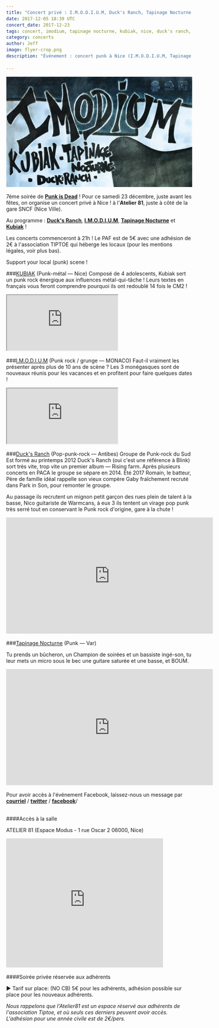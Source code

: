 ```yaml
---
title: "Concert privé : I.M.O.D.I.U.M, Duck's Ranch, Tapinage Nocturne et Kubiak !"
date: 2017-12-05 18:39 UTC
concert_date: 2017-12-23
tags: concert, imodium, tapinage nocturne, kubiak, nice, duck's ranch, punk rock
category: concerts
author: Jeff
image: flyer-crop.png
description: "Événement : concert punk à Nice (I.M.O.D.I.U.M, Tapinage Nocturne, Kubiak et Duck's Ranch) le 23 déc / 5€ (+2 € Adh)"

---
```


[![Flyer](2017-12-05-concert-prive-i-m-o-d-i-u-m-duck-s-ranch-tapinage-nocturne-et-kubiak/flyer-crop.png)](2017-12-05-concert-prive-i-m-o-d-i-u-m-duck-s-ranch-tapinage-nocturne-et-kubiak/flyer.png)

7ème soirée de [**Punk is Dead**](https://facebook.com/punkisdeadasso) !
Pour ce samedi 23 décembre, juste avant les fêtes, on organise un concert privé à Nice ! à l'**Atelier 81**, juste à côté de la gare SNCF (Nice Ville).

Au programme : [**Duck's Ranch**](https://www.facebook.com/Ducksranch/), [**I.M.O.D.I.U.M**](https://www.facebook.com/IMODIUM-80470588706/), [**Tapinage Nocturne**](https://www.facebook.com/Tapinage-Nocturne-295231983971396/) et [**Kubiak**](https://www.facebook.com/kubiaklegroupe/) !

Les concerts commenceront à 21h !
Le PAF est de 5€ avec une adhésion de 2€ à l'association TIPTOE qui héberge les locaux (pour les mentions légales, voir plus bas).

Support your local (punk) scene !

###[KUBIAK](https://www.facebook.com/kubiaklegroupe) (Punk-métal — Nice)
Composé de 4 adolescents, Kubiak sert un punk rock énergique aux influences métal-qui-tâche ! Leurs textes en français vous feront comprendre pourquoi ils ont redoublé 14 fois le CM2 !
<iframe class="bandcamp-large" src="https://bandcamp.com/EmbeddedPlayer/album=2374811186/size=large/bgcol=333333/linkcol=0f91ff/tracklist=false/artwork=small/transparent=true/" seamless><a href="https://kubiak.bandcamp.com/album/pizzapocalypse">Pizzapocalypse by Kubiak</a></iframe>
<br/>


###[I.M.O.D.I.U.M](https://www.facebook.com/IMODIUM-80470588706/) (Punk rock / grunge — MONACO)
Faut-il vraiment les présenter après plus de 10 ans de scène ? Les 3 monégasques sont de nouveaux réunis pour les vacances et en profitent pour faire quelques dates !
<iframe class='bandcamp-large' src="https://bandcamp.com/EmbeddedPlayer/album=1425510613/size=large/bgcol=333333/linkcol=0f91ff/tracklist=false/artwork=small/transparent=true/" seamless><a href="https://imodium.bandcamp.com/album/un-dernier-pour-la-route">Un dernier pour la route by I.M.O.D.I.U.M</a></iframe>
<br/>

###[Duck's Ranch](https://www.facebook.com/Ducksranch/) (Pop-punk-rock — Antibes)
Groupe de Punk-rock du Sud Est formé au printemps 2012 Duck's Ranch (oui c'est une référence à Blink) sort très vite, trop vite un premier album — Rising farm. Après plusieurs concerts en PACA le groupe se sépare en 2014. Été 2017 Romain, le batteur, Père de famille idéal rappelle son vieux compère Gaby fraîchement recruté dans Park in Son, pour remonter le groupe.

Au passage ils recrutent un mignon petit garçon des rues plein de talent à la basse, Nico guitariste de Warmcans, à eux 3 ils tentent un virage pop punk très serré tout en conservant le Punk rock d'origine, gare à la chute !
<br/>
<iframe width="560" height="315" src="https://www.youtube-nocookie.com/embed/EoMS9c9KbnY" frameborder="0" allowfullscreen></iframe>
<br/>


###[Tapinage Nocturne](https://www.facebook.com/Tapinage-Nocturne-295231983971396/) (Punk — Var)

Tu prends un bûcheron, un Champion de soirées et un bassiste ingé-son, tu leur mets un micro sous le bec une guitare saturée et une basse, et BOUM.

<iframe width="560" height="315" src="https://www.youtube-nocookie.com/embed/vZ-oRUYvX6Y?rel=0&amp;controls=0" frameborder="0"  allowfullscreen></iframe>
<br/>




Pour avoir accès à l'événement Facebook, laissez-nous un message par [**courriel**](mailto:asso@punkisdead.fr) / [**twitter**](https://twitter.com/assopunkisdead) / [**facebook**](https://facebook.com/punkisdeadassos)/
<br/>
<br/>


####Accès à la salle

ATELIER 81 (Espace Modus - 1 rue Oscar 2 06000, Nice)

<iframe width="425" height="350" frameborder="0" scrolling="no" marginheight="0" marginwidth="0" src="http://www.openstreetmap.org/export/embed.html?bbox=7.254712879657746%2C43.70312028704208%2C7.256965935230256%2C43.70457649446036&amp;layer=mapnik&amp;marker=43.703848395172805%2C7.255839407444" class="openstreetmap"></iframe>
<br/>

####Soirée privée réservée aux adhérents

► Tarif sur place: (NO CB)
5€ pour les adhérents, adhésion possible sur place pour les nouveaux adhérents.

*Nous rappelons que l'Atelier81 est un espace réservé aux adhérents de l'association Tiptoe, et où seuls ces derniers peuvent avoir accès.*
<br/>
*L'adhésion pour une année civile est de 2€/pers.*
